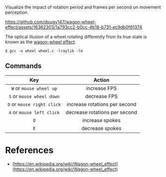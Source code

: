 Visualize the impact of rotation period and frames per second on movement perception.

https://github.com/dougy147/wagon-wheel-effect/assets/16362303/1a793cc2-b0cc-4b18-b731-ec9db0f61374

The optical illusion of a wheel rotating differently from its true state is known as the [wagon-wheel effect](https://en.wikipedia.org/wiki/Wagon-wheel_effect).

```console
$ gcc -o wheel wheel.c -lraylib -lm
```

## Commands

| Key | Action |
|:---:|:------:|
| `W` or `mouse wheel up` | increase FPS |
| `S` or `mouse wheel down` | decrease FPS |
| `D` or `mouse right click` | increase rotations per second |
| `A` or `mouse left click` | decrease rotations per second |
| `Q` | increase spokes |
| `E` | decrease spokes |

# References

- [https://en.wikipedia.org/wiki/Wagon-wheel_effect](https://en.wikipedia.org/wiki/Wagon-wheel_effect)
